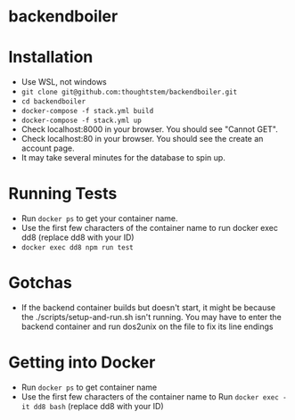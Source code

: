 # backendboiler

# Installation
* Use WSL, not windows
* `git clone git@github.com:thoughtstem/backendboiler.git`
* `cd backendboiler`
* `docker-compose -f stack.yml build`
* `docker-compose -f stack.yml up`
* Check localhost:8000 in your browser. You should see "Cannot GET".
* Check localhost:80 in your browser. You should see the create an account page.
* It may take several minutes for the database to spin up.

# Running Tests
* Run `docker ps` to get your container name.
* Use the first few characters of the container name to run docker exec dd8 (replace dd8 with your ID)
* `docker exec dd8 npm run test`

# Gotchas
* If the backend container builds but doesn't start, it might be because the ./scripts/setup-and-run.sh isn't running. You may have to enter the backend container and run dos2unix on the file to fix its line endings

# Getting into Docker
* Run `docker ps` to get container name
* Use the first few characters of the container name to Run `docker exec -it dd8 bash` (replace dd8 with your ID)
